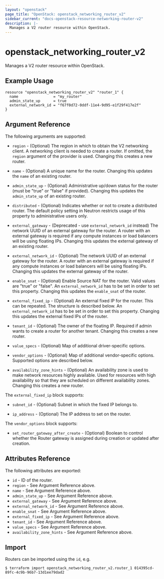 ```yaml
---
layout: "openstack"
page_title: "OpenStack: openstack_networking_router_v2"
sidebar_current: "docs-openstack-resource-networking-router-v2"
description: |-
  Manages a V2 router resource within OpenStack.
---
```


# openstack\_networking\_router_v2

Manages a V2 router resource within OpenStack.

## Example Usage

```hcl
resource "openstack_networking_router_v2" "router_1" {
  name                = "my_router"
  admin_state_up      = true
  external_network_id = "f67f0d72-0ddf-11e4-9d95-e1f29f417e2f"
}
```

## Argument Reference

The following arguments are supported:

* `region` - (Optional) The region in which to obtain the V2 networking client.
    A networking client is needed to create a router. If omitted, the
    `region` argument of the provider is used. Changing this creates a new
    router.

* `name` - (Optional) A unique name for the router. Changing this
    updates the `name` of an existing router.

* `admin_state_up` - (Optional) Administrative up/down status for the router
    (must be "true" or "false" if provided). Changing this updates the
    `admin_state_up` of an existing router.

* `distributed` - (Optional) Indicates whether or not to create a
    distributed router. The default policy setting in Neutron restricts
    usage of this property to administrative users only.

* `external_gateway` - (Deprecated - use `external_network_id` instead) The
    network UUID of an external gateway for the router. A router with an
    external gateway is required if any compute instances or load balancers
    will be using floating IPs. Changing this updates the external gateway
    of an existing router.

* `external_network_id` - (Optional) The network UUID of an external gateway
    for the router. A router with an external gateway is required if any
    compute instances or load balancers will be using floating IPs. Changing
    this updates the external gateway of the router.

* `enable_snat` - (Optional) Enable Source NAT for the router. Valid values are
    "true" or "false". An `external_network_id` has to be set in order to
    set this property. Changing this updates the `enable_snat` of the router.

* `external_fixed_ip` - (Optional) An external fixed IP for the router. This
    can be repeated. The structure is described below. An `external_network_id`
    has to be set in order to set this property. Changing this updates the
    external fixed IPs of the router.

* `tenant_id` - (Optional) The owner of the floating IP. Required if admin wants
    to create a router for another tenant. Changing this creates a new router.

* `value_specs` - (Optional) Map of additional driver-specific options.

* `vendor_options` - (Optional) Map of additional vendor-specific options.
    Supported options are described below.

* `availability_zone_hints` -  (Optional) An availability zone is used to make 
    network resources highly available. Used for resources with high availability so that they are scheduled on different availability zones. Changing
    this creates a new router.

The `external_fixed_ip` block supports:

* `subnet_id` - (Optional) Subnet in which the fixed IP belongs to.

* `ip_address` - (Optional) The IP address to set on the router.

The `vendor_options` block supports:

* `set_router_gateway_after_create` - (Optional) Boolean to control whether
    the Router gateway is assigned during creation or updated after creation.

## Attributes Reference

The following attributes are exported:

* `id` - ID of the router.
* `region` - See Argument Reference above.
* `name` - See Argument Reference above.
* `admin_state_up` - See Argument Reference above.
* `external_gateway` - See Argument Reference above.
* `external_network_id` - See Argument Reference above.
* `enable_snat` - See Argument Reference above.
* `external_fixed_ip` - See Argument Reference above.
* `tenant_id` - See Argument Reference above.
* `value_specs` - See Argument Reference above.
* `availability_zone_hints` - See Argument Reference above.

## Import

Routers can be imported using the `id`, e.g.

```
$ terraform import openstack_networking_router_v2.router_1 014395cd-89fc-4c9b-96b7-13d1ee79dad2
```
